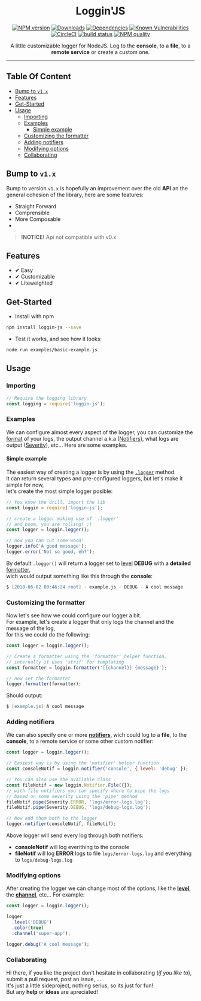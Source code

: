 

<!-- Links -->
[npm-image]: https://img.shields.io/npm/v/loggin-js.svg?style=flat-square
[npm-url]: https://npmjs.org/package/loggin-js

[travis-image]: https://img.shields.io/travis/nombrekeff/loggin-js.svg?style=flat-square
[travis-url]: https://travis-ci.org/nombrekeff/loggin-js

[code-quality-badge]: http://npm.packagequality.com/shield/loggin-js.svg?style=flat-square
[code-quality-link]: https://packagequality.com/#?package=loggin-js

[downloads-badge]: https://img.shields.io/npm/dt/loggin-js.svg?style=flat-square
[downloads-link]: https://www.npmjs.com/package/loggin-js

[dependencies-badge]: https://img.shields.io/david/nombrekeff/loggin-js.svg?style=flat-square
[dependencies-link]: https://david-dm.org/nombrekeff/loggin-js?view=tree

[vulnerabilities-badge]: https://snyk.io/test/npm/loggin-js/badge.svg?style=flat-square
[vulnerabilities-link]: https://snyk.io/test/npm/loggin-js

[docs:severity]: https://github.com/nombrekeff/loggin-js/wiki/Severity
[docs:notifiers]: https://github.com/nombrekeff/loggin-js/wiki/Notifiers
[docs:formatter]: https://github.com/nombrekeff/loggin-js/wiki/formatters
[docs:Logger]: https://github.com/nombrekeff/loggin-js/wiki/logger
[docs:getLogger]: https://github.com/nombrekeff/loggin-js/wiki/getLogger
[docs:channel]: https://github.com/nombrekeff/loggin-js/wiki/channel
[docs:logger-options]: https://github.com/nombrekeff/loggin-js/wiki/logger-options
[docs:helper:logger]: https://github.com/nombrekeff/loggin-js/wiki/helper-logger
[docs:helper:notifier]: https://github.com/nombrekeff/loggin-js/wiki/helper-notifier
[docs:helper:formatter]: https://github.com/nombrekeff/loggin-js/wiki/helper-formatter

<div align="center">

<h1>Loggin'JS</h1>

[![NPM version][npm-image]][npm-url]
[![Downloads][downloads-badge]][downloads-link]
[![Dependencies][dependencies-badge]][dependencies-link]
[![Known Vulnerabilities][vulnerabilities-badge]][vulnerabilities-link]  
[![CircleCI](https://circleci.com/gh/nombrekeff/loggin-js.svg?style=svg)](https://circleci.com/gh/nombrekeff/loggin-js)
[![build status][travis-image]][travis-url]
[![NPM quality][code-quality-badge]][code-quality-link]

<!-- 
[`🔗 Logger`][docs:logger]
[`🔗 Level`][docs:severity]
[`🔗 Channel`][docs:channel]
[`🔗 Formatter`][docs:formatter]
[`🔗 Notifier`][docs:notifiers]
[`🔗 Options`][docs:logger-options] -->

<p>
A little customizable logger for NodeJS.  
Log to the <b>console</b>, to a <b>file</b>, to a <b>remote service</b> or create a custom one.
</p>
</div>

****

## Table Of Content <!-- omit in toc -->
- [Bump to `v1.x`](#bump-to-v1x)
- [Features](#features)
- [Get-Started](#get-started)
- [Usage](#usage)
  - [Importing](#importing)
  - [Examples](#examples)
    - [Simple example](#simple-example)
  - [Customizing the formatter](#customizing-the-formatter)
  - [Adding notifiers](#adding-notifiers)
  - [Modifying options](#modifying-options)
  - [Collaborating](#collaborating)

## Bump to `v1.x`
Bump to version `v1.x` is hopefully an improvement over the old **API** an the general cohesion of the library, here are some features:
* Straight Forward
* Comprensible
* More Composable
* 

> **!NOTICE!** Api not compatible with v0.x

## Features
* ✔︎ Easy 
* ✔︎ Customizable
* ✔︎ Liteweighted

## Get-Started
* Install with npm
```bash
npm install loggin-js --save
```

* Test it works, and see how it looks:
```bash
node run examples/basic-example.js
```

## Usage
### Importing
```javascript
// Require the logging library
const logging = require('loggin-js');
```

### Examples
We can configure almost every aspect of the logger, you can customize the [format][docs:formatter] of your logs, the output channel a.k.a ([Notifiers][docs:notifiers]), what logs are output ([Severity][docs:severity]), etc... Here are some examples.

#### Simple example
The easiest way of creating a logger is by using the [`.logger`][docs:helper:logger] method.  
It can return several types and pre-configured loggers, but let's make it simple for now,  
let's create the most simple logger posible:
```js
// You know the drill, import the lib
const loggin = require('loggin-js');

// create a logger making use of '.logger'
// and boom, you are rolling! ;)
const logger = loggin.logger();

// now you can cut some wood!
logger.info('A good message');
logger.error('Not so good, eh?');
```
By default `.logger()` will return a logger set to [level][docs:severity] **DEBUG** with a **detailed** [formatter][docs:formatter],  
wich would output something like this through the **console**:
```zsh
$ [2018-06-02 00:46:24 root] - example.js - DEBUG - A cool message
```

### Customizing the formatter
Now let's see how we could configure our logger a bit.  
For example, let's create a logger that only logs the channel and the message of the log,  
for this we could do the following:
```js
const logger = loggin.logger();

// Create a formatter using the 'formatter' helper function,  
// internally it uses 'strif' for templating
const formatter = loggin.formatter('[{channel}] {message}');

// now set the formatter
logger.formatter(formatter);
```
Should output:
```zsh
$ [example.js] A cool message
```

### Adding notifiers
We can also specify one or more [**notifiers**][docs:notifiers], wich could log to a **file**, 
to the **console**, to a remote service or some other custom notifier:
```js
const logger = loggin.logger();

// Easiest way is by using the 'notifier' helper function
const consoleNotif = loggin.notifier('console', { level: 'debug' });

// You can also use the available class
const fileNotif = new loggin.Notifier.File({});
// with file notifiers you can specify where to pipe the logs 
// based on some severity using the 'pipe' method
fileNotif.pipe(Severity.ERROR, 'logs/error-logs.log');
fileNotif.pipe(Severity.DEBUG, 'logs/debug-logs.log');

// Now add them both to the logger
logger.notifier(consoleNotif, fileNotif);
```
Above logger will send every log through both notifiers:
* **consoleNotif** will log everithing to the console
* **fileNotif** will log **ERROR** logs to file `logs/error-logs.log` and everything to `logs/debug-logs.log`


### Modifying options
After creating the logger we can change most of the options, like the [**level**][docs:severity], the [**channel**][docs:channel], etc... For example:
```js
const logger = loggin.logger();

logger
  .level('DEBUG')
  .color(true)
  .channel('super-app');

logger.debug('A cool message');
```

### Collaborating
Hi there, if you like the project don't hesitate in collaborating (_if you like to_), submit a pull request, post an issue, ...   
It's just a little sideproject, nothing serius, so its just for fun!  
But any **help** or **ideas** are apreciated!


[RFC3164]: https://tools.ietf.org/html/rfc3164
